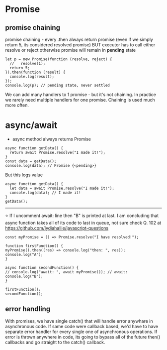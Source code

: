 # Promise

## promise chaining

promise chaining - every .then always return promise (even if we simply return 5, its considered resolved promise) BUT executor has to call either
resolve or reject otherwise promise will remain in **pending** state

```
let p = new Promise(function (resolve, reject) {
  //   resolve(1);
  return 5;
}).then(function (result) {
  console.log(result);
});
console.log(p); // pending state, never settled

```

We can add many handlers to 1 promise - but it's not chaining. In practice we rarely need multiple handlers for one promise. Chaining is used much more often.

# async/await

- async method always returns Promise

```
async function getData() {
  return await Promise.resolve("I made it!");
}
const data = getData();
console.log(data); // Promise {<pending>}
```

But this logs value

```
async function getData() {
  let data = await Promise.resolve("I made it!");
  console.log(data); // I made it!
}
getData();
```

---

⭐️ If I uncomment await: line then "B" is printed at last. I am concluding that async function takes all of its code to last in queue, not sure
check Q. 102 at https://github.com/lydiahallie/javascript-questions

```
const myPromise = () => Promise.resolve("I have resolved!");

function firstFunction() {
myPromise().then((res) => console.log("then: ", res));
console.log("A");
}

async function secondFunction() {
// console.log("await: ", await myPromise()); // await:
console.log("B");
}

firstFunction();
secondFunction();
```

## error handling

With promises, we have single catch() that will handle error anywhare in asynchronous code. If same code were callback based, we'd have to have separate error handler for every single one of asynchronous operations.
If error is thrown anywhere in code, its going to bypass all of the future then() callbacks and go straight to the catch() callback.
